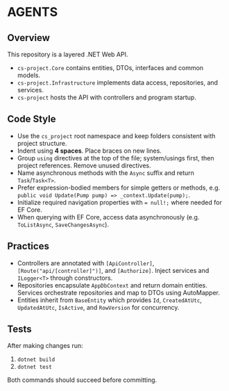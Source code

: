 # AGENTS

## Overview
This repository is a layered .NET Web API.
- `cs-project.Core` contains entities, DTOs, interfaces and common models.
- `cs-project.Infrastructure` implements data access, repositories, and services.
- `cs-project` hosts the API with controllers and program startup.

## Code Style
- Use the `cs_project` root namespace and keep folders consistent with project structure.
- Indent using **4 spaces**. Place braces on new lines.
- Group `using` directives at the top of the file; system/usings first, then project references. Remove unused directives.
- Name asynchronous methods with the `Async` suffix and return `Task`/`Task<T>`.
- Prefer expression-bodied members for simple getters or methods, e.g. `public void Update(Pump pump) => _context.Update(pump);`.
- Initialize required navigation properties with `= null!;` where needed for EF Core.
- When querying with EF Core, access data asynchronously (e.g. `ToListAsync`, `SaveChangesAsync`).

## Practices
- Controllers are annotated with `[ApiController]`, `[Route("api/[controller]")]`, and `[Authorize]`. Inject services and `ILogger<T>` through constructors.
- Repositories encapsulate `AppDbContext` and return domain entities. Services orchestrate repositories and map to DTOs using AutoMapper.
- Entities inherit from `BaseEntity` which provides `Id`, `CreatedAtUtc`, `UpdatedAtUtc`, `IsActive`, and `RowVersion` for concurrency.

## Tests
After making changes run:
1. `dotnet build`
2. `dotnet test`

Both commands should succeed before committing.
